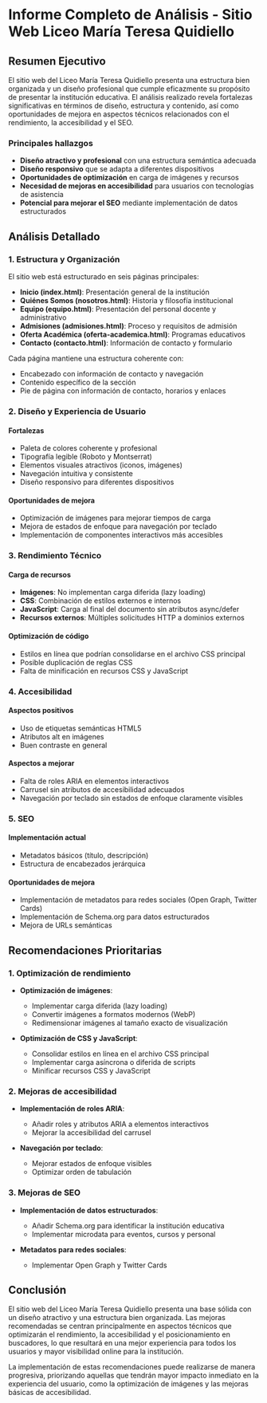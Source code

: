 # Informe Completo de Análisis - Sitio Web Liceo María Teresa Quidiello

## Resumen Ejecutivo

El sitio web del Liceo María Teresa Quidiello presenta una estructura bien organizada y un diseño profesional que cumple eficazmente su propósito de presentar la institución educativa. El análisis realizado revela fortalezas significativas en términos de diseño, estructura y contenido, así como oportunidades de mejora en aspectos técnicos relacionados con el rendimiento, la accesibilidad y el SEO.

### Principales hallazgos

- **Diseño atractivo y profesional** con una estructura semántica adecuada
- **Diseño responsivo** que se adapta a diferentes dispositivos
- **Oportunidades de optimización** en carga de imágenes y recursos
- **Necesidad de mejoras en accesibilidad** para usuarios con tecnologías de asistencia
- **Potencial para mejorar el SEO** mediante implementación de datos estructurados

## Análisis Detallado

### 1. Estructura y Organización

El sitio web está estructurado en seis páginas principales:
- **Inicio (index.html)**: Presentación general de la institución
- **Quiénes Somos (nosotros.html)**: Historia y filosofía institucional
- **Equipo (equipo.html)**: Presentación del personal docente y administrativo
- **Admisiones (admisiones.html)**: Proceso y requisitos de admisión
- **Oferta Académica (oferta-academica.html)**: Programas educativos
- **Contacto (contacto.html)**: Información de contacto y formulario

Cada página mantiene una estructura coherente con:
- Encabezado con información de contacto y navegación
- Contenido específico de la sección
- Pie de página con información de contacto, horarios y enlaces

### 2. Diseño y Experiencia de Usuario

#### Fortalezas
- Paleta de colores coherente y profesional
- Tipografía legible (Roboto y Montserrat)
- Elementos visuales atractivos (iconos, imágenes)
- Navegación intuitiva y consistente
- Diseño responsivo para diferentes dispositivos

#### Oportunidades de mejora
- Optimización de imágenes para mejorar tiempos de carga
- Mejora de estados de enfoque para navegación por teclado
- Implementación de componentes interactivos más accesibles

### 3. Rendimiento Técnico

#### Carga de recursos
- **Imágenes**: No implementan carga diferida (lazy loading)
- **CSS**: Combinación de estilos externos e internos
- **JavaScript**: Carga al final del documento sin atributos async/defer
- **Recursos externos**: Múltiples solicitudes HTTP a dominios externos

#### Optimización de código
- Estilos en línea que podrían consolidarse en el archivo CSS principal
- Posible duplicación de reglas CSS
- Falta de minificación en recursos CSS y JavaScript

### 4. Accesibilidad

#### Aspectos positivos
- Uso de etiquetas semánticas HTML5
- Atributos alt en imágenes
- Buen contraste en general

#### Aspectos a mejorar
- Falta de roles ARIA en elementos interactivos
- Carrusel sin atributos de accesibilidad adecuados
- Navegación por teclado sin estados de enfoque claramente visibles

### 5. SEO

#### Implementación actual
- Metadatos básicos (título, descripción)
- Estructura de encabezados jerárquica

#### Oportunidades de mejora
- Implementación de metadatos para redes sociales (Open Graph, Twitter Cards)
- Implementación de Schema.org para datos estructurados
- Mejora de URLs semánticas

## Recomendaciones Prioritarias

### 1. Optimización de rendimiento

- **Optimización de imágenes**:
  - Implementar carga diferida (lazy loading)
  - Convertir imágenes a formatos modernos (WebP)
  - Redimensionar imágenes al tamaño exacto de visualización

- **Optimización de CSS y JavaScript**:
  - Consolidar estilos en línea en el archivo CSS principal
  - Implementar carga asíncrona o diferida de scripts
  - Minificar recursos CSS y JavaScript

### 2. Mejoras de accesibilidad

- **Implementación de roles ARIA**:
  - Añadir roles y atributos ARIA a elementos interactivos
  - Mejorar la accesibilidad del carrusel

- **Navegación por teclado**:
  - Mejorar estados de enfoque visibles
  - Optimizar orden de tabulación

### 3. Mejoras de SEO

- **Implementación de datos estructurados**:
  - Añadir Schema.org para identificar la institución educativa
  - Implementar microdata para eventos, cursos y personal

- **Metadatos para redes sociales**:
  - Implementar Open Graph y Twitter Cards

## Conclusión

El sitio web del Liceo María Teresa Quidiello presenta una base sólida con un diseño atractivo y una estructura bien organizada. Las mejoras recomendadas se centran principalmente en aspectos técnicos que optimizarán el rendimiento, la accesibilidad y el posicionamiento en buscadores, lo que resultará en una mejor experiencia para todos los usuarios y mayor visibilidad online para la institución.

La implementación de estas recomendaciones puede realizarse de manera progresiva, priorizando aquellas que tendrán mayor impacto inmediato en la experiencia del usuario, como la optimización de imágenes y las mejoras básicas de accesibilidad.